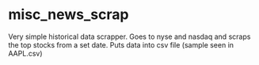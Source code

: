 # misc_news_scrap
Very simple historical data scrapper. 
Goes to nyse and nasdaq and scraps the top stocks from a set date.
Puts data into csv file (sample seen in AAPL.csv)
